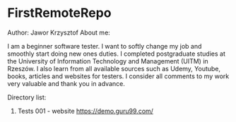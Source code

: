 # FirstRemoteRepo

Author: Jawor Krzysztof
About me: 

I am a beginner software tester. I want to softly change my job and smoothly start doing new ones
duties. I completed postgraduate studies at the University of Information Technology and Management (UITM) in Rzeszów. I also learn from all available sources such as Udemy, Youtube, books, articles and websites for testers. I consider all comments to my work very valuable and thank you in advance.



Directory list:
1. Tests 001 - website https://demo.guru99.com/